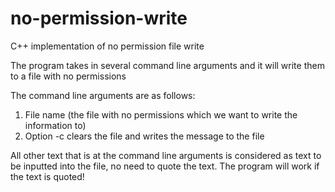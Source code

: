 # no-permission-write
C++ implementation of no permission file write

﻿The program takes in several command line arguments and it will write them to a file with no permissions

The command line arguments are as follows:
1. File name (the file with no permissions which we want to write the information to)
2. Option -c clears the file and writes the message to the file

All other text that is at the command line arguments is considered as text to be inputted into the file, no need to quote the text. The program will work if the text is quoted!
